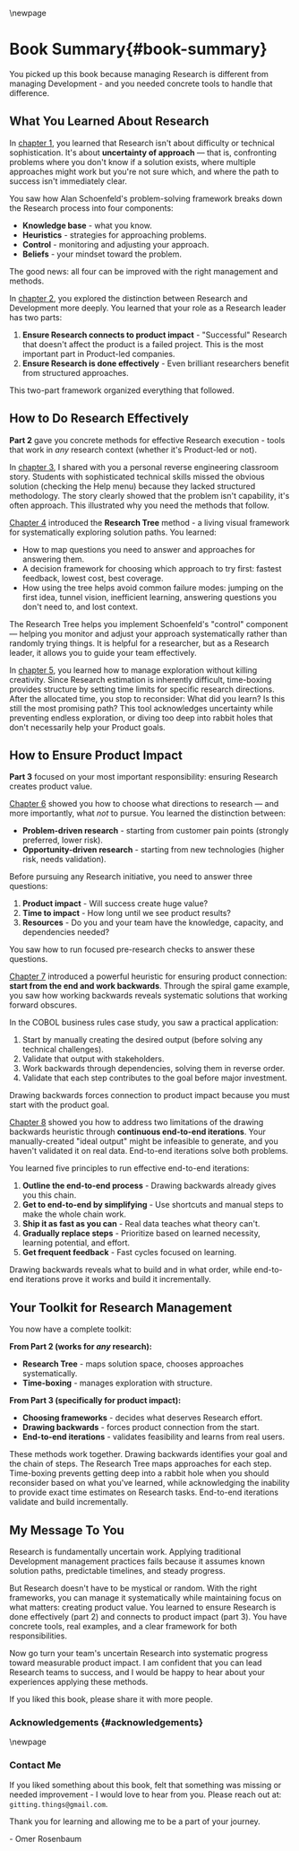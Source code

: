 \newpage

# Book Summary{#book-summary}

You picked up this book because managing Research is different from managing Development - and you needed concrete tools to handle that difference.

## What You Learned About Research

In [chapter 1](#what-is-research), you learned that Research isn't about difficulty or technical sophistication. It's about **uncertainty of approach** — that is, confronting problems where you don't know if a solution exists, where multiple approaches might work but you're not sure which, and where the path to success isn't immediately clear.

You saw how Alan Schoenfeld's problem-solving framework breaks down the Research process into four components:
- **Knowledge base** - what you know.
- **Heuristics** - strategies for approaching problems.
- **Control** - monitoring and adjusting your approach.
- **Beliefs** - your mindset toward the problem.

The good news: all four can be improved with the right management and methods.

In [chapter 2](#research-and-development), you explored the distinction between Research and Development more deeply. You learned that your role as a Research leader has two parts:
1. **Ensure Research connects to product impact** - "Successful" Research that doesn't affect the product is a failed project. This is the most important part in Product-led companies.
2. **Ensure Research is done effectively** - Even brilliant researchers benefit from structured approaches.

This two-part framework organized everything that followed.

## How to Do Research Effectively

**Part 2** gave you concrete methods for effective Research execution - tools that work in *any* research context (whether it's Product-led or not).

In [chapter 3](#why-methodology-matters), I shared with you a personal reverse engineering classroom story. Students with sophisticated technical skills missed the obvious solution (checking the Help menu) because they lacked structured methodology. The story clearly showed that the problem isn't capability, it's often approach. This illustrated why you need the methods that follow.

[Chapter 4](#the-research-tree) introduced the **Research Tree** method - a living visual framework for systematically exploring solution paths. You learned:
- How to map questions you need to answer and approaches for answering them.
- A decision framework for choosing which approach to try first: fastest feedback, lowest cost, best coverage.
- How using the tree helps avoid common failure modes: jumping on the first idea, tunnel vision, inefficient learning, answering questions you don't need to, and lost context.

The Research Tree helps you implement Schoenfeld's "control" component — helping you monitor and adjust your approach systematically rather than randomly trying things. It is helpful for a researcher, but as a Research leader, it allows you to guide your team effectively.

In [chapter 5](#time-boxing), you learned how to manage exploration without killing creativity. Since Research estimation is inherently difficult, time-boxing provides structure by setting time limits for specific research directions. After the allocated time, you stop to reconsider: What did you learn? Is this still the most promising path? This tool acknowledges uncertainty while preventing endless exploration, or diving too deep into rabbit holes that don't necessarily help your Product goals.

## How to Ensure Product Impact

**Part 3** focused on your most important responsibility: ensuring Research creates product value.

[Chapter 6](#how-to-choose-research-initiatives) showed you how to choose what directions to research — and more importantly, what *not* to pursue. You learned the distinction between:
- **Problem-driven research** - starting from customer pain points (strongly preferred, lower risk).
- **Opportunity-driven research** - starting from new technologies (higher risk, needs validation).

Before pursuing any Research initiative, you need to answer three questions:
1. **Product impact** - Will success create huge value?
2. **Time to impact** - How long until we see product results?
3. **Resources** - Do you and your team have the knowledge, capacity, and dependencies needed?

You saw how to run focused pre-research checks to answer these questions.

[Chapter 7](#drawing-backwards) introduced a powerful heuristic for ensuring product connection: **start from the end and work backwards**. Through the spiral game example, you saw how working backwards reveals systematic solutions that working forward obscures.

In the COBOL business rules case study, you saw a practical application:
1. Start by manually creating the desired output (before solving any technical challenges).
2. Validate that output with stakeholders.
3. Work backwards through dependencies, solving them in reverse order.
4. Validate that each step contributes to the goal before major investment.

Drawing backwards forces connection to product impact because you must start with the product goal.

[Chapter 8](#end-to-end) showed you how to address two limitations of the drawing backwards heuristic through **continuous end-to-end iterations**. Your manually-created "ideal output" might be infeasible to generate, and you haven't validated it on real data. End-to-end iterations solve both problems.

You learned five principles to run effective end-to-end iterations:
1. **Outline the end-to-end process** - Drawing backwards already gives you this chain.
2. **Get to end-to-end by simplifying** - Use shortcuts and manual steps to make the whole chain work.
3. **Ship it as fast as you can** - Real data teaches what theory can't.
4. **Gradually replace steps** - Prioritize based on learned necessity, learning potential, and effort.
5. **Get frequent feedback** - Fast cycles focused on learning.

Drawing backwards reveals what to build and in what order, while end-to-end iterations prove it works and build it incrementally.

## Your Toolkit for Research Management

You now have a complete toolkit:

**From Part 2 (works for *any* research):**
- **Research Tree** - maps solution space, chooses approaches systematically.
- **Time-boxing** - manages exploration with structure.

**From Part 3 (specifically for product impact):**
- **Choosing frameworks** - decides what deserves Research effort.
- **Drawing backwards** - forces product connection from the start.
- **End-to-end iterations** - validates feasibility and learns from real users.

These methods work together. Drawing backwards identifies your goal and the chain of steps. The Research Tree maps approaches for each step. Time-boxing prevents getting deep into a rabbit hole when you should reconsider based on what you've learned, while acknowledging the inability to provide exact time estimates on Research tasks. End-to-end iterations validate and build incrementally.

## My Message To You

Research is fundamentally uncertain work. Applying traditional Development management practices fails because it assumes known solution paths, predictable timelines, and steady progress.

But Research doesn't have to be mystical or random. With the right frameworks, you can manage it systematically while maintaining focus on what matters: creating product value. You learned to ensure Research is done effectively (part 2) and connects to product impact (part 3). You have concrete tools, real examples, and a clear framework for both responsibilities.

Now go turn your team's uncertain Research into systematic progress toward measurable product impact. I am confident that you can lead Research teams to success, and I would be happy to hear about your experiences applying these methods.

If you liked this book, please share it with more people.

### Acknowledgements {#acknowledgements}

<TBD>

\newpage

### Contact Me

If you liked something about this book, felt that something was missing or needed improvement - I would love to hear from you. Please reach out at: `gitting.things@gmail.com`.


Thank you for learning and allowing me to be a part of your journey.

\- Omer Rosenbaum
